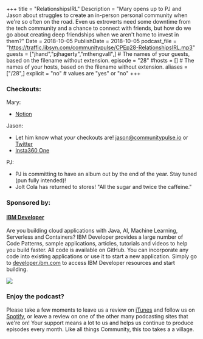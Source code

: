 +++
title = "RelationshipsIRL"
Description = "Mary opens up to PJ and Jason about struggles to create an in-person personal community when we're so often on the road. Even us extroverts need some downtime from the tech community and a chance to connect with friends, but how do we go about creating deep friendships when we aren't home to invest in them?"
Date = 2018-10-05
PublishDate = 2018-10-05
podcast_file = "https://traffic.libsyn.com/communitypulse/CPEp28-RelationshipsIRL.mp3"
guests = ["jhand","pjhagerty","mthengvall",] # The names of your guests, based on the filename without extension.
episode = "28"
#hosts = [] # The names of your hosts, based on the filename without extension.
aliases = ["/28",]
explicit = "no" # values are "yes" or "no"
+++
### Checkouts:
Mary:  

* [Notion](https://www.notion.so)  

Jason:  

* Let him know what _your_ checkouts are! [jason@communitypulse.io](jason@communitypulse.io) or [Twitter](https://twitter.com/communitypulse)  
* [Insta360 One](https://www.insta360.com/product/insta360-one/)

PJ:  

* PJ is committing to have an album out by the end of the year. Stay tuned (pun fully intended)!  
* Jolt Cola has returned to stores! "All the sugar and twice the caffeine."

### Sponsored by:
#### **[IBM Developer](https://developer.ibm.com/)**

Are you building cloud applications with Java, AI, Machine Learning, Serverless and Containers? IBM Developer provides a large number of Code Patterns, sample applications, articles, tutorials and videos to help you build faster. All code is available on GitHub. You can incorporate any code into existing applications or use it to start a new application. Simply go to [developer.ibm.com](https://developer.ibm.com) to access IBM Developer resources and start building.

![](https://pbs.twimg.com/profile_images/1034839332605972480/9xT-TdbW_400x400.jpg)


### Enjoy the podcast?
Please take a few moments to leave us a review on [iTunes](https://itunes.apple.com/us/podcast/community-pulse/id1218368182?mt=2) and follow us on [Spotify](https://open.spotify.com/show/3I7g5W9fMSgpWu38zZMjet?si=565TMb81SaWwrJYbAIeOxQ), or leave a review on one of the other many podcasting sites that we're on! Your support means a lot to us and helps us continue to produce episodes every month. Like all things Community, this too takes a a village.
